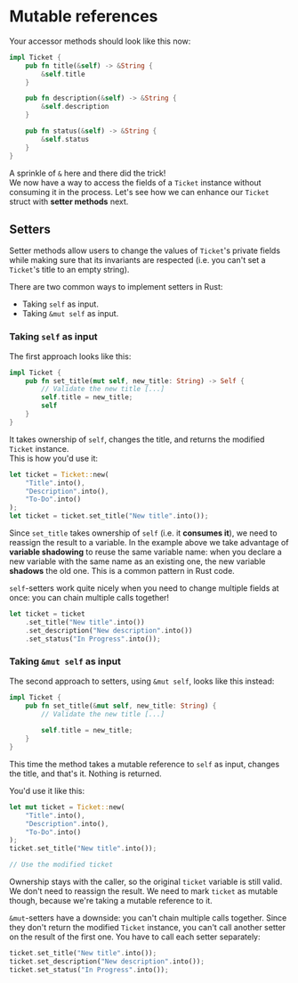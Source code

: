 # Mutable references

Your accessor methods should look like this now:

```rust
impl Ticket {
    pub fn title(&self) -> &String {
        &self.title
    }

    pub fn description(&self) -> &String {
        &self.description
    }

    pub fn status(&self) -> &String {
        &self.status
    }
}
```

A sprinkle of `&` here and there did the trick!\
We now have a way to access the fields of a `Ticket` instance without consuming it in the process.
Let's see how we can enhance our `Ticket` struct with **setter methods** next.

## Setters

Setter methods allow users to change the values of `Ticket`'s private fields while making sure that its invariants
are respected (i.e. you can't set a `Ticket`'s title to an empty string).

There are two common ways to implement setters in Rust:

- Taking `self` as input.
- Taking `&mut self` as input.

### Taking `self` as input

The first approach looks like this:

```rust
impl Ticket {
    pub fn set_title(mut self, new_title: String) -> Self {
        // Validate the new title [...]
        self.title = new_title;
        self
    }
}
```

It takes ownership of `self`, changes the title, and returns the modified `Ticket` instance.\
This is how you'd use it:

```rust
let ticket = Ticket::new(
    "Title".into(), 
    "Description".into(), 
    "To-Do".into()
);
let ticket = ticket.set_title("New title".into());
```

Since `set_title` takes ownership of `self` (i.e. it **consumes it**), we need to reassign the result to a variable.
In the example above we take advantage of **variable shadowing** to reuse the same variable name: when
you declare a new variable with the same name as an existing one, the new variable **shadows** the old one. This
is a common pattern in Rust code.

`self`-setters work quite nicely when you need to change multiple fields at once: you can chain multiple calls together!

```rust
let ticket = ticket
    .set_title("New title".into())
    .set_description("New description".into())
    .set_status("In Progress".into());
```

### Taking `&mut self` as input

The second approach to setters, using `&mut self`, looks like this instead:

```rust
impl Ticket {
    pub fn set_title(&mut self, new_title: String) {
        // Validate the new title [...]
        
        self.title = new_title;
    }
}
```

This time the method takes a mutable reference to `self` as input, changes the title, and that's it.
Nothing is returned.

You'd use it like this:

```rust
let mut ticket = Ticket::new(
    "Title".into(),
    "Description".into(),
    "To-Do".into()
);
ticket.set_title("New title".into());

// Use the modified ticket
```

Ownership stays with the caller, so the original `ticket` variable is still valid. We don't need to reassign the result.
We need to mark `ticket` as mutable though, because we're taking a mutable reference to it.

`&mut`-setters have a downside: you can't chain multiple calls together.
Since they don't return the modified `Ticket` instance, you can't call another setter on the result of the first one.
You have to call each setter separately:

```rust
ticket.set_title("New title".into());
ticket.set_description("New description".into());
ticket.set_status("In Progress".into());
```
